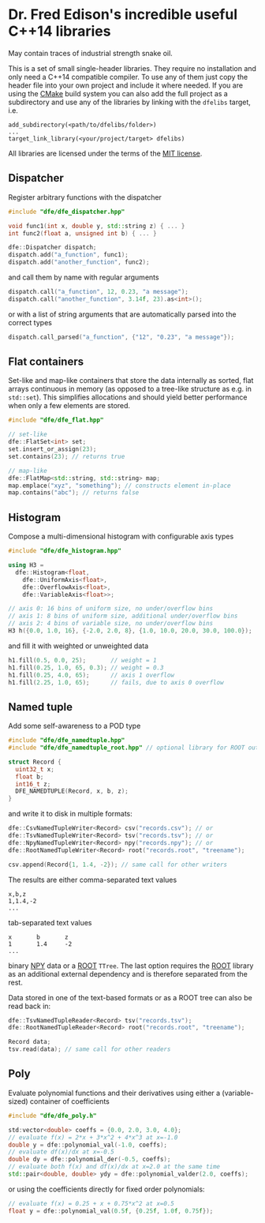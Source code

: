 Dr. Fred Edison's incredible useful C++14 libraries
===================================================
May contain traces of industrial strength snake oil.

This is a set of small single-header libraries. They require no installation
and only need a C++14 compatible compiler. To use any of them just copy the
header file into your own project and include it where needed.
If you are using the [CMake][cmake] build system you can also add the full
project as a subdirectory and use any of the libraries by linking with
the `dfelibs` target, i.e.

    add_subdirectory(<path/to/dfelibs/folder>)
    ...
    target_link_library(<your/project/target> dfelibs)

All libraries are licensed under the terms of the [MIT license][mit_license].

Dispatcher
----------

Register arbitrary functions with the dispatcher

```cpp
#include "dfe/dfe_dispatcher.hpp"

void func1(int x, double y, std::string z) { ... }
int func2(float a, unsigned int b) { ... }

dfe::Dispatcher dispatch;
dispatch.add("a_function", func1);
dispatch.add("another_function", func2);
```

and call them by name with regular arguments

```cpp
dispatch.call("a_function", 12, 0.23, "a message");
dispatch.call("another_function", 3.14f, 23).as<int>();
```

or with a list of string arguments that are automatically parsed
into the correct types

```cpp
dispatch.call_parsed("a_function", {"12", "0.23", "a message"});
```

Flat containers
---------------

Set-like and map-like containers that store the data internally as sorted,
flat arrays continuous in memory (as opposed to a tree-like structure as e.g.
in `std::set`). This simplifies allocations and should yield better performance
when only a few elements are stored.

```cpp
#include "dfe/dfe_flat.hpp"

// set-like
dfe::FlatSet<int> set;
set.insert_or_assign(23);
set.contains(23); // returns true

// map-like
dfe::FlatMap<std::string, std::string> map;
map.emplace("xyz", "something"); // constructs element in-place
map.contains("abc"); // returns false
```

Histogram
---------

Compose a multi-dimensional histogram with configurable axis types

```cpp
#include "dfe/dfe_histogram.hpp"

using H3 =
  dfe::Histogram<float,
    dfe::UniformAxis<float>,
    dfe::OverflowAxis<float>,
    dfe::VariableAxis<float>>;

// axis 0: 16 bins of uniform size, no under/overflow bins
// axis 1: 8 bins of uniform size, additional under/overflow bins
// axis 2: 4 bins of variable size, no under/overflow bins
H3 h({0.0, 1.0, 16}, {-2.0, 2.0, 8}, {1.0, 10.0, 20.0, 30.0, 100.0});
```

and fill it with weighted or unweighted data

```cpp
h1.fill(0.5, 0.0, 25);       // weight = 1
h1.fill(0.25, 1.0, 65, 0.3); // weight = 0.3
h1.fill(0.25, 4.0, 65);      // axis 1 overflow
h1.fill(2.25, 1.0, 65);      // fails, due to axis 0 overflow
```

Named tuple
-----------

Add some self-awareness to a POD type

```cpp
#include "dfe/dfe_namedtuple.hpp"
#include "dfe/dfe_namedtuple_root.hpp" // optional library for ROOT output

struct Record {
  uint32_t x;
  float b;
  int16_t z;
  DFE_NAMEDTUPLE(Record, x, b, z);
}
```

and write it to disk in multiple formats:

```cpp
dfe::CsvNamedTupleWriter<Record> csv("records.csv"); // or
dfe::TsvNamedTupleWriter<Record> tsv("records.tsv"); // or
dfe::NpyNamedTupleWriter<Record> npy("records.npy"); // or
dfe::RootNamedTupleWriter<Record> root("records.root", "treename");

csv.append(Record{1, 1.4, -2}); // same call for other writers
```

The results are either comma-separated text values

    x,b,z
    1,1.4,-2
    ...

tab-separated text values

    x       b       z
    1       1.4     -2
    ...

binary [NPY][npy] data or a [ROOT][root] `TTree`. The last option requires the
[ROOT][root] library as an additional external dependency and is therefore
separated from the rest.

Data stored in one of the text-based formats or as a ROOT tree can also be read
back in:

```cpp
dfe::TsvNamedTupleReader<Record> tsv("records.tsv");
dfe::RootNamedTupleReader<Record> root("records.root", "treename");

Record data;
tsv.read(data); // same call for other readers
```

Poly
----

Evaluate polynomial functions and their derivatives using either a
(variable-sized) container of coefficients

```cpp
#include "dfe/dfe_poly.h"

std:vector<double> coeffs = {0.0, 2.0, 3.0, 4.0};
// evaluate f(x) = 2*x + 3*x^2 + 4*x^3 at x=-1.0
double y = dfe::polynomial_val(-1.0, coeffs);
// evaluate df(x)/dx at x=-0.5
double dy = dfe::polynomial_der(-0.5, coeffs);
// evaluate both f(x) and df(x)/dx at x=2.0 at the same time
std::pair<double, double> ydy = dfe::polynomial_valder(2.0, coeffs);
```

or using the coefficients directly for fixed order polynomials:

```cpp
// evaluate f(x) = 0.25 + x + 0.75*x^2 at x=0.5
float y = dfe::polynomial_val(0.5f, {0.25f, 1.0f, 0.75f});
```


[cmake]: https://www.cmake.org
[mit_license]: https://opensource.org/licenses/MIT
[npy]: https://docs.scipy.org/doc/numpy/neps/npy-format.html
[root]: https://root.cern.ch
